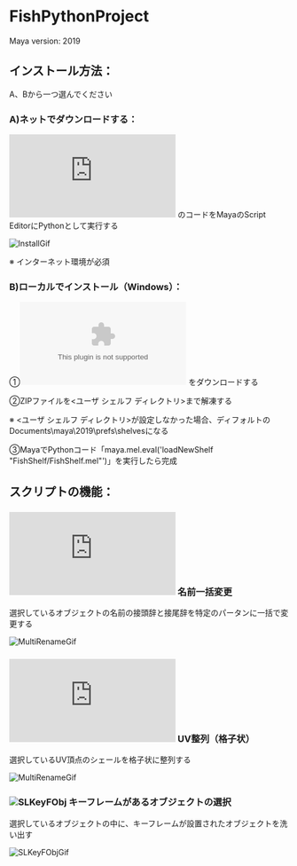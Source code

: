 # FishPythonProject
Maya version: 2019

## インストール方法：

A、Bから一つ選んでください

### A)ネットでダウンロードする：

![Construct](https://raw.githubusercontent.com/Julian-Fish/FishPythonProject/master/maya%20script/py/Construct.py)
のコードをMayaのScript EditorにPythonとして実行する

![InstallGif](https://raw.githubusercontent.com/Julian-Fish/FishPythonProject/master/gif/Construct/install.gif)

※ インターネット環境が必須

### B)ローカルでインストール（Windows）：

①![Zipファイル](https://github.com/Julian-Fish/FishPythonProject/raw/master/FishShelf.zip)
をダウンロードする

②ZIPファイルを<ユーザ シェルフ ディレクトリ>まで解凍する

※ <ユーザ シェルフ ディレクトリ>が設定しなかった場合、ディフォルトのDocuments\maya\2019\prefs\shelvesになる

③MayaでPythonコード「maya.mel.eval('loadNewShelf "FishShelf/FishShelf.mel"')」を実行したら完成

<!-- ![install_local](https://raw.githubusercontent.com/Julian-Fish/FishPythonProject/master/gif/install/install_local.png) -->

## スクリプトの機能：

### ![MultiRename](https://raw.githubusercontent.com/Julian-Fish/FishPythonProject/master/maya%20script/py/multiRename.py) 名前一括変更

選択しているオブジェクトの名前の接頭辞と接尾辞を特定のパータンに一括で変更する

![MultiRenameGif](https://raw.githubusercontent.com/Julian-Fish/FishPythonProject/master/gif/multiRename/multiRename.gif)

### ![UVAlign](https://raw.githubusercontent.com/Julian-Fish/FishPythonProject/master/maya%20script/py/UVAlignVer2.py) UV整列（格子状）

選択しているUV頂点のシェールを格子状に整列する

![MultiRenameGif](https://raw.githubusercontent.com/Julian-Fish/FishPythonProject/master/gif/UVAlign/UVAlign.gif)

### ![SLKeyFObj]() キーフレームがあるオブジェクトの選択

選択しているオブジェクトの中に、キーフレームが設置されたオブジェクトを洗い出す

![SLKeyFObjGif](https://github.com/Julian-Fish/FishPythonProject/blob/master/gif/SLKeyFObj/SLKeyFObj.gif)
<!--
### ![Construct](https://raw.githubusercontent.com/Julian-Fish/FishPythonProject/master/maya%20script/py/Construct.py) シェルフの更新

シェルフを更新する

※ インターネット環境が必須

![ConstructGif](https://raw.githubusercontent.com/Julian-Fish/FishPythonProject/master/gif/Construct/construct.gif)
-->
